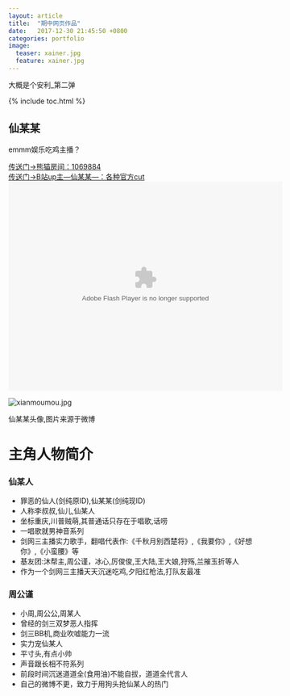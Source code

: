 ```yaml
---
layout: article
title:  "期中网页作品"
date:   2017-12-30 21:45:50 +0800
categories: portfolio
image:
  teaser: xainer.jpg
  feature: xainer.jpg
---
```


大概是个安利_第二弹

{% include toc.html %}

<!doctype html>
<html class="no-js" lang="zh-CN">
	<head>
		<meta charset="utf-8">
		<h2>仙某某</h2>
		<meta name="description" content="一个被跳伞耽误的剑网3猛男">
		<meta name="viewport" content="width=device-width">
		<link rel="stylesheet" href="css/styles.css">
	</head>
	<body>
		<div class="Header">
			<p class="Strap">emmm娱乐吃鸡主播？</p>
      <a href="https://www.panda.tv/hds/jx3dtgwsy.html?:display_count=yes" target="_blank">传送门→熊猫房间：1069884</a>
		</div>
		<div class="IntroWrapper">
				 <a href="http://space.bilibili.com/86644929/#/?:display_count=yes" target="_blank">传送门→B站up主—仙某某—：各种官方cut</a>
        <embed height="415" width="544" quality="high" allowfullscreen="true" type="application/x-shockwave-flash"src="//static.hdslb.com/miniloader.swf"flashvars="aid=17285684&page=1"pluginspage="//www.adobe.com/shockwave/download/download.cgi?P1_Prod_Version=ShockwaveFlash"></embed>
			</p>
<img src="http://7xo6kd.com1.z0.glb.clouddn.com/upload-ueditor-image-20170913-1505315081133096496.jpg" alt="xianmoumou.jpg"/>
				<p class="ImageCaption">仙某某头像,图片来源于微博</p>
			</div>
		</div>
		<h1>主角人物简介</h1>
			<h3>仙某人</h3>
			<ul>
				<li>罪恶的仙人(剑纯原ID),仙某某(剑纯现ID)</li>
				<li>人称李叔叔,仙儿,仙某人</li>
				<li>坐标重庆,川普贼萌,其普通话只存在于唱歌,话唠</li>
				<li>一唱歌就男神音系列</li>
				<li>剑网三主播实力歌手，翻唱代表作:《千秋月别西楚将》,《我要你》,《好想你》,《小蛮腰》等</li>
				<li>基友团:沐帮主,周公谨，冰心,厉俊俊,王大陆,王大娘,狩殇,兰摧玉折等人</li>
				<li>作为一个剑网三主播天天沉迷吃鸡,夕阳红枪法,打队友最准</li>
			</ul>
		</div>
		<div class="男2人物简介">
			<h3>周公谨</h3>
			<ul>
				<li>小周,周公公,周某人</li>
				<li>曾经的剑三双梦恶人指挥</li>
				<li>剑三BB机,商业吹嘘能力一流</li>
				<li>实力宠仙某人</li>
				<li>平寸头,有点小帅</li>
				<li>声音跟长相不符系列</li>
				<li>前段时间沉迷道道全(食用油)不能自拔，道道全代言人</li>
				<li>自己的微博不更，致力于用狗头抢仙某人的热门</li>
			</ul>
		</div>
	</body>
</html>
